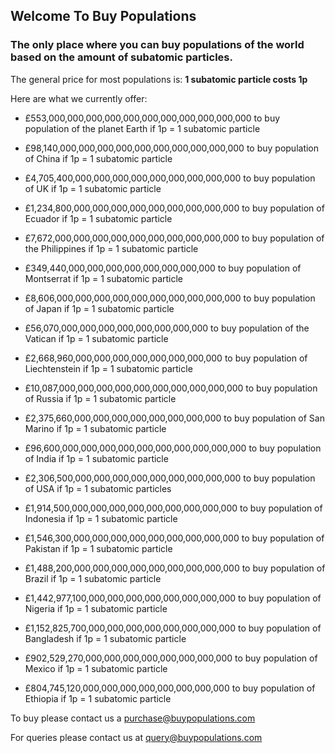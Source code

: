 ## Welcome To Buy Populations
### The only place where you can buy populations of the world based on the amount of subatomic particles.

The general price for most populations is:
**1 subatomic particle costs 1p**

Here are what we currently offer:
* £553,000,000,000,000,000,000,000,000,000,000,000 to buy population of the planet Earth if 1p = 1 subatomic particle

* £98,140,000,000,000,000,000,000,000,000,000,000 to buy population of China if 1p = 1 subatomic particle

* £4,705,400,000,000,000,000,000,000,000,000,000 to buy population of UK if 1p = 1 subatomic particle

* £1,234,800,000,000,000,000,000,000,000,000,000 to buy population of Ecuador if 1p = 1 subatomic particle

* £7,672,000,000,000,000,000,000,000,000,000,000 to buy population of the Philippines if 1p = 1 subatomic particle

* £349,440,000,000,000,000,000,000,000,000 to buy population of Montserrat if 1p = 1 subatomic particle

* £8,606,000,000,000,000,000,000,000,000,000,000 to buy population of Japan if 1p = 1 subatomic particle

* £56,070,000,000,000,000,000,000,000,000 to buy population of the Vatican if 1p = 1 subatomic particle

* £2,668,960,000,000,000,000,000,000,000,000 to buy population of Liechtenstein if 1p = 1 subatomic particle

* £10,087,000,000,000,000,000,000,000,000,000,000 to buy population of Russia if 1p = 1 subatomic particle

* £2,375,660,000,000,000,000,000,000,000,000 to buy population of San Marino if 1p = 1 subatomic particle

* £96,600,000,000,000,000,000,000,000,000,000,000 to buy population of India if 1p = 1 subatomic particle

* £2,306,500,000,000,000,000,000,000,000,000,000 to buy population of USA if 1p = 1 subatomic particles

* £1,914,500,000,000,000,000,000,000,000,000,000 to buy population of Indonesia if 1p = 1 subatomic particle

* £1,546,300,000,000,000,000,000,000,000,000,000 to buy population of Pakistan if 1p = 1 subatomic particle

* £1,488,200,000,000,000,000,000,000,000,000,000 to buy population of Brazil if 1p = 1 subatomic particle

* £1,442,977,100,000,000,000,000,000,000,000,000 to buy population of Nigeria if 1p = 1 subatomic particle

* £1,152,825,700,000,000,000,000,000,000,000,000 to buy population of Bangladesh if 1p = 1 subatomic particle

* £902,529,270,000,000,000,000,000,000,000,000 to buy population of Mexico if 1p = 1 subatomic particle

* £804,745,120,000,000,000,000,000,000,000,000 to buy population of Ethiopia if 1p = 1 subatomic particle

To buy please contact us a purchase@buypopulations.com

For queries please contact us at query@buypopulations.com
